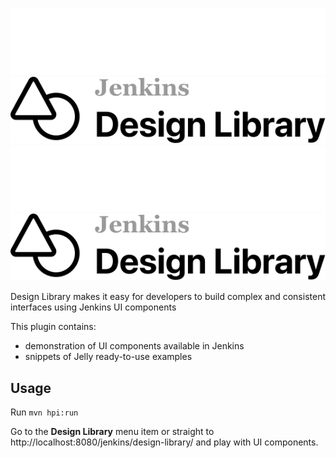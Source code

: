 ![Jenkins Design Library](logo-dark.svg#gh-dark-mode-only)
![Jenkins Design Library](logo.svg#gh-light-mode-only)
<img src="logo-dark.svg#gh-dark-mode-only" alt="Jenkins Design Library">
<img src="logo.svg#gh-light-mode-only" alt="Jenkins Design Library">

Design Library makes it easy for developers to build complex and consistent interfaces using Jenkins UI components

This plugin contains:
- demonstration of UI components available in Jenkins
- snippets of Jelly ready-to-use examples

## Usage

Run `mvn hpi:run`

Go to the **Design Library** menu item or straight to http://localhost:8080/jenkins/design-library/ and play with UI components.
